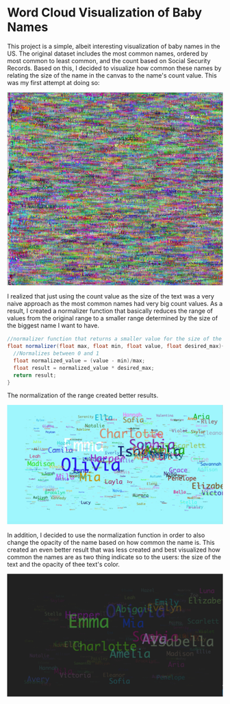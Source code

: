 # Word Cloud Visualization of Baby Names


This project is a simple, albeit interesting visualization of baby names in the US. The original dataset includes the  most common names, ordered by most common to least common, and the count based on Social Security Records. Based on this, I decided to visualize how common these names by relating the size of the name in the canvas to the name's count value. This was my first attempt at doing so:

<img src="img/first_attempt.jpg">

I realized that just using the count value as the size of the text was a very naive approach as the most common names had very big count values. As a result, I created a normalizer function that basically reduces the range of values from the original range to a smaller range determined by the size of the biggest name I want to have. 

```java
//normalizer function that returns a smaller value for the size of the text font while perserviing the difference between the original values
float normalizer(float max, float min, float value, float desired_max){
  //Normalizes between 0 and 1
  float normalized_value = (value - min)/max;
  float result = normalized_value * desired_max;
  return result;
}

```

The normalization of the range created better results. 

<img src="img/second_attempt.jpg">

In addition, I decided to use the normalization function in order to also change the opacity of the name based on how common the name is. This created an even better result that was less created and best visualized how common the names are as two thing indicate so to the users: the size of the text and the opacity of thee text's color. 

<img src="img/third_attempt.jpg">
